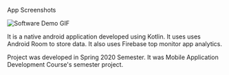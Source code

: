 App Screenshots

![Software Demo GIF](https://github.com/MrTee99/QuickNews-WindowsApp/blob/main/Screen%20Shots%20and%20Demo%20Video/Demo%20GIF/SoftwareDemo_GIF.gif)

It is a native android application developed using Kotlin.
It uses uses Android Room to store data.
It also uses Firebase top monitor app analytics.

Project was developed in Spring 2020 Semester. It was Mobile Application Development Course's semester project. 
